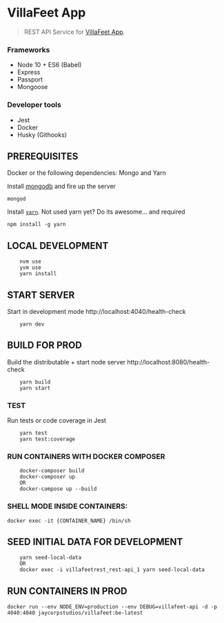 # VillaFeet App

> REST API Service for [VillaFeet App](https://app.villafeet.com.mx).

### Frameworks
- Node 10 + ES6 (Babel)
- Express
- Passport
- Mongoose

### Developer tools
- Jest
- Docker
- Husky (Githooks)

## PREREQUISITES

Docker or the following dependencies: Mongo and Yarn

Install [mongodb](https://www.mongodb.com/download-center?jmp=nav#community) and fire up the server

```
mongod
```

Install [`yarn`](https://www.npmjs.com/package/yarn). Not used yarn yet? Do its awesome... and required

```
npm install -g yarn
```

## LOCAL DEVELOPMENT

```
    nvm use
    yvm use
    yarn install
```

## START SERVER

Start in development mode http://localhost:4040/health-check

```
    yarn dev
```

## BUILD FOR PROD

Build the distributable + start node server http://localhost:8080/health-check

```
    yarn build
    yarn start
```

### TEST

Run tests or code coverage in Jest

```
    yarn test
    yarn test:coverage
```

### RUN CONTAINERS WITH DOCKER COMPOSER
```
    docker-composer build
    docker-composer up
    OR
    docker-compose up --build
```
### SHELL MODE INSIDE CONTAINERS:
```
docker exec -it {CONTAINER_NAME} /bin/sh
```

## SEED INITIAL DATA FOR DEVELOPMENT
```
    yarn seed-local-data
    OR
    docker exec -i villafeetrest_rest-api_1 yarn seed-local-data
```

## RUN CONTAINERS IN PROD
```
docker run --env NODE_ENV=production --env DEBUG=villafeet-api -d -p 4040:4040 jaycorpstudios/villafeet:be-latest
```